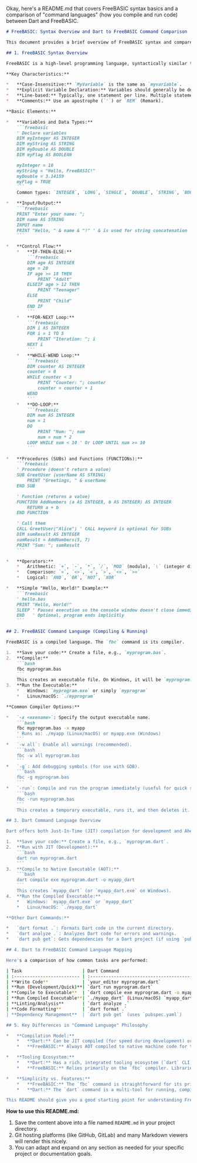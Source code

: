 Okay, here's a README.md that covers FreeBASIC syntax basics and a comparison of "command languages" (how you compile and run code) between Dart and FreeBASIC.

```markdown
# FreeBASIC: Syntax Overview and Dart to FreeBASIC Command Comparison

This document provides a brief overview of FreeBASIC syntax and compares its command-line operations for compilation and execution with those of Dart.

## 1. FreeBASIC Syntax Overview

FreeBASIC is a high-level programming language, syntactically similar to Microsoft QuickBASIC, but with many modern extensions.

**Key Characteristics:**

*   **Case-Insensitive:** `MyVariable` is the same as `myvariable`.
*   **Explicit Variable Declaration:** Variables should generally be declared with `DIM`.
*   **Line-based:** Typically, one statement per line. Multiple statements on one line are separated by a colon (`:`).
*   **Comments:** Use an apostrophe (`'`) or `REM` (Remark).

**Basic Elements:**

*   **Variables and Data Types:**
    ```freebasic
    ' Declare variables
    DIM myInteger AS INTEGER
    DIM myString AS STRING
    DIM myDouble AS DOUBLE
    DIM myFlag AS BOOLEAN

    myInteger = 10
    myString = "Hello, FreeBASIC!"
    myDouble = 3.14159
    myFlag = TRUE
    ```
    Common types: `INTEGER`, `LONG`, `SINGLE`, `DOUBLE`, `STRING`, `BOOLEAN`, `BYTE`, `UBYTE`, etc.

*   **Input/Output:**
    ```freebasic
    PRINT "Enter your name: ";
    DIM name AS STRING
    INPUT name
    PRINT "Hello, " & name & "!" ' & is used for string concatenation
    ```

*   **Control Flow:**
    *   **IF-THEN-ELSE:**
        ```freebasic
        DIM age AS INTEGER
        age = 20
        IF age >= 18 THEN
            PRINT "Adult"
        ELSEIF age > 12 THEN
            PRINT "Teenager"
        ELSE
            PRINT "Child"
        END IF
        ```
    *   **FOR-NEXT Loop:**
        ```freebasic
        DIM i AS INTEGER
        FOR i = 1 TO 5
            PRINT "Iteration: "; i
        NEXT i
        ```
    *   **WHILE-WEND Loop:**
        ```freebasic
        DIM counter AS INTEGER
        counter = 0
        WHILE counter < 3
            PRINT "Counter: "; counter
            counter = counter + 1
        WEND
        ```
    *   **DO-LOOP:**
        ```freebasic
        DIM num AS INTEGER
        num = 1
        DO
            PRINT "Num: "; num
            num = num * 2
        LOOP WHILE num < 10 ' Or LOOP UNTIL num >= 10
        ```

*   **Procedures (SUBs) and Functions (FUNCTIONs):**
    ```freebasic
    ' Procedure (doesn't return a value)
    SUB GreetUser (userName AS STRING)
        PRINT "Greetings, " & userName
    END SUB

    ' Function (returns a value)
    FUNCTION AddNumbers (a AS INTEGER, b AS INTEGER) AS INTEGER
        RETURN a + b
    END FUNCTION

    ' Call them
    CALL GreetUser("Alice") ' CALL keyword is optional for SUBs
    DIM sumResult AS INTEGER
    sumResult = AddNumbers(5, 7)
    PRINT "Sum: "; sumResult
    ```

*   **Operators:**
    *   Arithmetic: `+`, `-`, `*`, `/`, `MOD` (modulo), `\` (integer division), `^` (exponentiation)
    *   Comparison: `=`, `<>`, `<`, `>`, `<=`, `>=`
    *   Logical: `AND`, `OR`, `NOT`, `XOR`

*   **Simple "Hello, World!" Example:**
    ```freebasic
    ' hello.bas
    PRINT "Hello, World!"
    SLEEP ' Pauses execution so the console window doesn't close immediately
    END   ' Optional, program ends implicitly
    ```

## 2. FreeBASIC Command Language (Compiling & Running)

FreeBASIC is a compiled language. The `fbc` command is its compiler.

1.  **Save your code:** Create a file, e.g., `myprogram.bas`.
2.  **Compile:**
    ```bash
    fbc myprogram.bas
    ```
    This creates an executable file. On Windows, it will be `myprogram.exe`. On Linux/macOS, it will be `myprogram`.
3.  **Run the Executable:**
    *   Windows: `myprogram.exe` or simply `myprogram`
    *   Linux/macOS: `./myprogram`

**Common Compiler Options:**

*   `-x <exename>`: Specify the output executable name.
    ```bash
    fbc myprogram.bas -x myapp
    ' Runs as: ./myapp (Linux/macOS) or myapp.exe (Windows)
    ```
*   `-w all`: Enable all warnings (recommended).
    ```bash
    fbc -w all myprogram.bas
    ```
*   `-g`: Add debugging symbols (for use with GDB).
    ```bash
    fbc -g myprogram.bas
    ```
*   `-run`: Compile and run the program immediately (useful for quick scripts).
    ```bash
    fbc -run myprogram.bas
    ```
    This creates a temporary executable, runs it, and then deletes it.

## 3. Dart Command Language Overview

Dart offers both Just-In-Time (JIT) compilation for development and Ahead-Of-Time (AOT) compilation for deployment.

1.  **Save your code:** Create a file, e.g., `myprogram.dart`.
2.  **Run with JIT (Development):**
    ```bash
    dart run myprogram.dart
    ```
3.  **Compile to Native Executable (AOT):**
    ```bash
    dart compile exe myprogram.dart -o myapp_dart
    ```
    This creates `myapp_dart` (or `myapp_dart.exe` on Windows).
4.  **Run the Compiled Executable:**
    *   Windows: `myapp_dart.exe` or `myapp_dart`
    *   Linux/macOS: `./myapp_dart`

**Other Dart Commands:**

*   `dart format .`: Formats Dart code in the current directory.
*   `dart analyze .`: Analyzes Dart code for errors and warnings.
*   `dart pub get`: Gets dependencies for a Dart project (if using `pubspec.yaml`).

## 4. Dart to FreeBASIC Command Language Mapping

Here's a comparison of how common tasks are performed:

| Task                       | Dart Command                                       | FreeBASIC Command                                         | Notes                                                                                                |
| :------------------------- | :------------------------------------------------- | :-------------------------------------------------------- | :--------------------------------------------------------------------------------------------------- |
| **Write Code**             | `your_editor myprogram.dart`                       | `your_editor myprogram.bas`                               | Use any text editor or IDE.                                                                          |
| **Run (Development/Quick)**| `dart run myprogram.dart`                          | `fbc -run myprogram.bas`                                  | Dart uses JIT. FreeBASIC compiles to a temporary native binary and runs it.                        |
| **Compile to Executable**  | `dart compile exe myprogram.dart -o myapp_dart`    | `fbc myprogram.bas -x myapp_fb`                           | Both produce native executables. `-o` in Dart is similar to `-x` in FreeBASIC for output name.       |
| **Run Compiled Executable**| `./myapp_dart` (Linux/macOS) `myapp_dart.exe` (Win) | `./myapp_fb` (Linux/macOS) `myapp_fb.exe` (Win)          | Standard execution of native binaries.                                                               |
| **Linting/Analysis**       | `dart analyze .`                                   | `fbc -w all myprogram.bas`                                | `fbc -w all` enables compiler warnings, which is the closest equivalent to static analysis.          |
| **Code Formatting**        | `dart format .`                                    | N/A (IDE-dependent or manual)                             | FreeBASIC doesn't have a standard command-line formatter like Dart. Relies on IDE features or tools. |
| **Dependency Management**  | `dart pub get` (uses `pubspec.yaml`)               | Manual (or via IDE/build system for larger projects)      | FreeBASIC requires manual linking or `#INCLUDE` for libraries.                                       |

## 5. Key Differences in "Command Language" Philosophy

*   **Compilation Model:**
    *   **Dart:** Can be JIT compiled (for speed during development) or AOT compiled to native machine code or JavaScript.
    *   **FreeBASIC:** Always AOT compiled to native machine code for the target platform. The `-run` flag is a convenience that hides the intermediate compilation step.

*   **Tooling Ecosystem:**
    *   **Dart:** Has a rich, integrated tooling ecosystem (`dart` CLI, `pub` package manager, strong IDE support).
    *   **FreeBASIC:** Relies primarily on the `fbc` compiler. Libraries are often managed manually or through community efforts. IDEs like FBEdit or Geany can simplify workflow.

*   **Simplicity vs. Features:**
    *   **FreeBASIC:** The `fbc` command is straightforward for its primary purpose: compilation.
    *   **Dart:** The `dart` command is a multi-tool for running, compiling, formatting, analyzing, and managing packages.

This README should give you a good starting point for understanding FreeBASIC syntax and how its command-line usage compares to Dart's.
```

**How to use this README.md:**

1.  Save the content above into a file named `README.md` in your project directory.
2.  Git hosting platforms (like GitHub, GitLab) and many Markdown viewers will render this nicely.
3.  You can adapt and expand on any section as needed for your specific project or documentation goals.